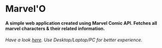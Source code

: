 # Marvel'O
#### A simple web application created using Marvel Comic API. Fetches all marvel characters & their related information.

###### Have a look [here](http://marvelo.herokuapp.com/). Use Desktop/Laptop/PC for better experience.
